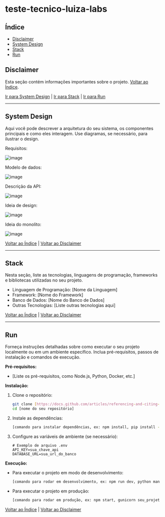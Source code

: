 # teste-tecnico-luiza-labs

## Índice

* [Disclaimer](#disclaimer)
* [System Design](#system-design)
* [Stack](#stack)
* [Run](#run)

## Disclaimer <a name="disclaimer"></a>

Esta seção contém informações importantes sobre o projeto. [Voltar ao Índice](#índice).

[Ir para System Design](#system-design) | [Ir para Stack](#stack) | [Ir para Run](#run)

---

## System Design <a name="system-design"></a>

Aqui você pode descrever a arquitetura do seu sistema, os componentes principais e como eles interagem. Use diagramas, se necessário, para ilustrar o design.

Requisitos: 

![image](https://github.com/user-attachments/assets/2834e49e-6ff7-49ae-aa14-fa20895f366b)

Modelo de dados:

![image](https://github.com/user-attachments/assets/1cdb0e58-b21a-4285-9388-94154809189c)

Descrição da API:

![image](https://github.com/user-attachments/assets/3998aab0-0eac-4058-b60d-4684d43f793e)

Ideia de design:

![image](https://github.com/user-attachments/assets/4cd00aca-8d59-4c08-b16f-f8c2e67c6698)

Ideia do monolito:

![image](https://github.com/user-attachments/assets/b72a6038-4a76-4b77-aae6-7300646d13c5)



[Voltar ao Índice](#índice) | [Voltar ao Disclaimer](#disclaimer)

---

## Stack <a name="stack"></a>

Nesta seção, liste as tecnologias, linguagens de programação, frameworks e bibliotecas utilizadas no seu projeto.

* Linguagem de Programação: [Nome da Linguagem]
* Framework: [Nome do Framework]
* Banco de Dados: [Nome do Banco de Dados]
* Outras Tecnologias: [Liste outras tecnologias aqui]

[Voltar ao Índice](#índice) | [Voltar ao Disclaimer](#disclaimer)

---

## Run <a name="run"></a>

Forneça instruções detalhadas sobre como executar o seu projeto localmente ou em um ambiente específico. Inclua pré-requisitos, passos de instalação e comandos de execução.

**Pré-requisitos:**

* [Liste os pré-requisitos, como Node.js, Python, Docker, etc.]

**Instalação:**

1.  Clone o repositório:
    ```bash
    git clone [https://docs.github.com/articles/referencing-and-citing-content](https://docs.github.com/articles/referencing-and-citing-content)
    cd [nome do seu repositório]
    ```
2.  Instale as dependências:
    ```bash
    [comando para instalar dependências, ex: npm install, pip install -r requirements.txt]
    ```
3.  Configure as variáveis de ambiente (se necessário):
    ```
    # Exemplo de arquivo .env
    API_KEY=sua_chave_api
    DATABASE_URL=sua_url_do_banco
    ```

**Execução:**

* Para executar o projeto em modo de desenvolvimento:
    ```bash
    [comando para rodar em desenvolvimento, ex: npm run dev, python manage.py runserver]
    ```
* Para executar o projeto em produção:
    ```bash
    [comando para rodar em produção, ex: npm start, gunicorn seu_projeto:app]
    ```

[Voltar ao Índice](#índice) | [Voltar ao Disclaimer](#disclaimer)
